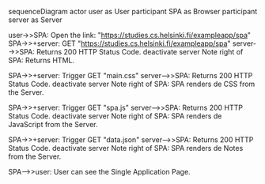 sequenceDiagram
actor user as User
participant SPA as Browser
participant server as Server

user->>SPA: Open the link: "https://studies.cs.helsinki.fi/exampleapp/spa"
SPA->>+server: GET "https://studies.cs.helsinki.fi/exampleapp/spa"
server-->>SPA: Returns 200 HTTP Status Code.
deactivate server
Note right of SPA: Returns HTML.

SPA->>+server: Trigger GET "main.css"
server-->>SPA: Returns 200 HTTP Status Code.
deactivate server
Note right of SPA: SPA renders de CSS from the Server.

SPA->>+server: Trigger GET "spa.js"
server-->>SPA: Returns 200 HTTP Status Code.
deactivate server
Note right of SPA: SPA renders de JavaScript from the Server.

SPA->>+server: Trigger GET "data.json"
server-->>SPA: Returns 200 HTTP Status Code.
deactivate server
Note right of SPA: SPA renders de Notes from the Server.

SPA-->>user: User can see the Single Application Page.